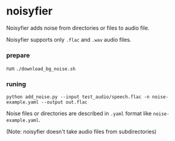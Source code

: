 # noisyfier


Noisyfier adds noise from directories or files to audio file.

Noisyfier supports only `.flac` and `.wav` audio files.

### prepare

run `./download_bg_noise.sh`

### runing 

`python add_noise.py --input test_audio/speech.flac -n noise-example.yaml --output out.flac`

Noise files or directories are described in `.yaml` format like `noise-example.yaml`.

(Note: noisyfier doesn't take audio files from subdirectories) 




